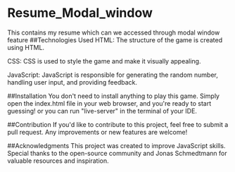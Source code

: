 # Resume_Modal_window
This contains my resume which can we accessed through modal window feature
##Technologies Used
HTML: The structure of the game is created using HTML.

CSS: CSS is used to style the game and make it visually appealing.

JavaScript: JavaScript is responsible for generating the random number, handling user input, and providing feedback.

##Installation
You don't need to install anything to play this game. Simply open the index.html file in your web browser, and you're ready to start guessing! or you can run "live-server" in the terminal of your IDE.

##Contribution
If you'd like to contribute to this project, feel free to submit a pull request. Any improvements or new features are welcome!

##Acknowledgments
This project was created to improve JavaScript skills.
Special thanks to the open-source community and Jonas Schmedtmann for valuable resources and inspiration.
